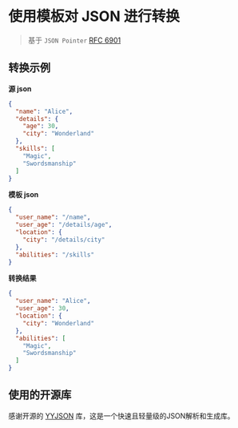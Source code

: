 # 使用模板对 JSON 进行转换
> 基于 ```JSON Pointer``` [RFC 6901](https://datatracker.ietf.org/doc/html/rfc6901)  

## 转换示例

**源 json**
```json
{
  "name": "Alice",
  "details": {
    "age": 30,
    "city": "Wonderland"
  },
  "skills": [
    "Magic",
    "Swordsmanship"
  ]
}
```

**模板 json**

```json
{
  "user_name": "/name",
  "user_age": "/details/age",
  "location": {
    "city": "/details/city"
  },
  "abilities": "/skills"
}
```

**转换结果**

```json
{
  "user_name": "Alice",
  "user_age": 30,
  "location": {
    "city": "Wonderland"
  },
  "abilities": [
    "Magic",
    "Swordsmanship"
  ]
}
```

## 使用的开源库
感谢开源的 [YYJSON](https://github.com/ibireme/yyjson/tree/master) 库，这是一个快速且轻量级的JSON解析和生成库。


